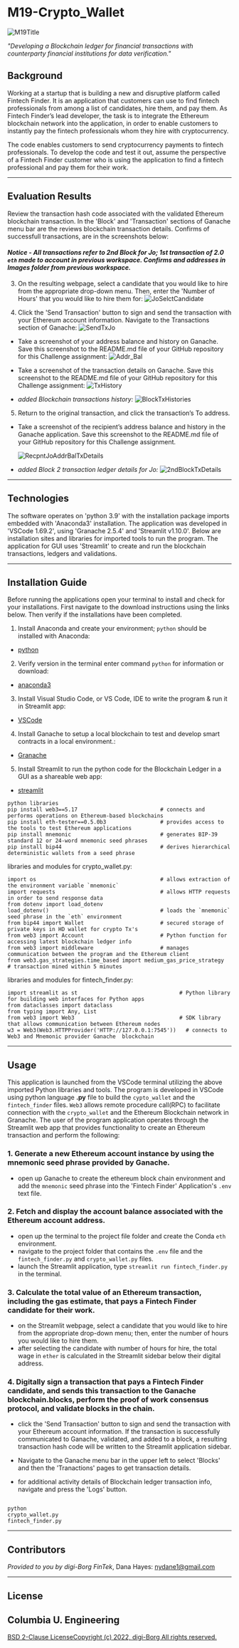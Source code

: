 # M19-Crypto_Wallet 

![M19Title](./Images/M19Title_2022-07-24235319.png)

*"Developing a Blockchain ledger for financial transactions with counterparty financial institutions for data verification."* 


## Background 

Working at a startup that is building a new and disruptive platform called Fintech Finder. It is an application that customers can use to find fintech professionals from among a list of candidates, hire them, and pay them. As Fintech Finder’s lead developer, the task is to integrate the Ethereum blockchain network into the application, in order to enable customers to instantly pay the fintech professionals whom they hire with cryptocurrency.

The code enables customers to send cryptocurrency payments to fintech professionals. To develop the code and test it out, assume the perspective of a Fintech Finder customer who is using the application to find a fintech professional and pay them for their work. 

---
## Evaluation Results

Review the transaction hash code associated with the validated Ethereum blockchain transaction.  In the 'Block' and 'Transaction' sections of Ganache menu bar are the reviews blockchain transaction details. Confirms of successfull transactions, are in the screenshots below:  
#### *Notice - All transactions refer to 2nd Block for Jo; 1st transaction of 2.0 `eth` made to account in previous workspace. Confirms and addresses in Images folder from previous workspace.*

3. On the resulting webpage, select a candidate that you would like to hire from the appropriate drop-down menu. Then, enter the 'Number of Hours' that you would like to hire them for: 
    ![JoSelctCandidate](./Images/2ndSelctnJo_2022-07-27192031.png)

4. Click the 'Send Transaction' button to sign and send the transaction with your Ethereum account information. Navigate to the Transactions section of Ganache: 
    ![SendTxJo](./Images/2ndBlkTxJo_2022-07-27192109.png)

- Take a screenshot of your address balance and history on Ganache. Save this screenshot to the README.md file of your GitHub repository for this Challenge assignment: 
    ![Addr_Bal](./Images/2ndTxHistJo_2022-07-27192203.png) 


- Take a screenshot of the transaction details on Ganache. Save this screenshot to the README.md file of your GitHub repository for this Challenge assignment: 
    ![TxHistory](./Images/TxLdgeHist_2022-07-27192356.png) 

- *added Blockchain transactions history:*
    ![BlockTxHistories](./Images/BlkTxHist_2022-07-27192235.png) 


5. Return to the original transaction, and click the transaction’s To address.
- Take a screenshot of the recipient’s address balance and history in the Ganache application. Save this screenshot to the README.md file of your GitHub repository for this Challenge assignment.

    ![RecpntJoAddrBalTxDetails](./Images/TxLdgr_Blk2_2022-07-27192430.png) 

- *added Block 2 transaction ledger details for Jo:* 
    ![2ndBlockTxDetails](./Images/Blk2_TxLdgrJo_2022-07-27192256.png) 


---
## Technologies

The software operates on 'python 3.9' with the installation package imports embedded with 'Anaconda3' installation. The application was developed in 'VSCode 1.69.2', using 'Granache 2.5.4' and 'Streamlit v1.10.0'. Below are installation sites and libraries for imported tools to run the program. The application for GUI uses 'Streamlit' to create and run the blockchain transactions, ledgers and validations. 


---

## Installation Guide

Before running the applications open your terminal to install and check for your installations. First navigate to the download instructions using the links below. Then verify if the installations have been completed. 

1. Install Anaconda and create your environment; `python` should be installed with Anaconda:
* [python](https://www.python.org/downloads/) 

2. Verify version in the terminal enter command `python` for information or download:
* [anaconda3](https://docs.anaconda.com/anaconda/install/windows/e) 

3. Install Visual Studio Code, or VS Code, IDE to write the program & run it in Streamlit app: 
* [VSCode](https://code.visualstudio.com/download)

4. Install Ganache to setup a local blockchain to test and develop smart contracts in a local environment.: 
* [Granache](https://trufflesuite.com/ganache/) 

5. Install Streamlit to run the python code for the Blockchain Ledger in a GUI as a shareable web app: 
* [streamlit](https://docs.streamlit.io/library/get-started/installation)


```
python libraries
pip install web3==5.17                          # connects and performs operations on Ethereum-based blockchains
pip install eth-tester==0.5.0b3                 # provides access to the tools to test Ethereum applications
pip install mnemonic                            # generates BIP-39 standard 12 or 24-word mnemonic seed phrases
pip install bip44                               # derives hierarchical deterministic wallets from a seed phrase
```
libraries and modules for crypto_wallet.py:
```
import os                                       # allows extraction of the environment variable `mnemonic`
import requests                                 # allows HTTP requests in order to send response data
from dotenv import load_dotenv
load_dotenv()                                   # loads the `mnemonic` seed phrase in the `eth` environment
from bip44 import Wallet                        # secured storage of private keys in HD wallet for crypto Tx's
from web3 import Account                        # Python function for accessing latest blockchain ledger info
from web3 import middleware                     # manages communication between the program and the Ethereum client
from web3.gas_strategies.time_based import medium_gas_price_strategy          # transaction mined within 5 minutes 
```
libraries and modules for fintech_finder.py: 
```
import streamlit as st                                # Python library for building web interfaces for Python apps 
from dataclasses import dataclass
from typing import Any, List
from web3 import Web3                                 # SDK library that allows communication between Ethereum nodes
w3 = Web3(Web3.HTTPProvider('HTTP://127.0.0.1:7545'))   # connects to Web3 and Mnemonic provider Ganache  blockchain
```

---

## Usage

This application is launched from the VSCode terminal utilizing the above imported Python libraries and tools. The program is developed in VSCode using python language **.py** file to build the `cypto_wallet` and the `fintech_finder` files. `Web3` allows remote procedure call(RPC) to facilitate connection with the `crypto_wallet` and the Ethereum Blockchain network in Granache. The user of the program application operates through the Streamlit web app that provides functionality to create an Ethereum transaction and perform the following: 

### 1. Generate a new Ethereum account instance by using the mnemonic seed phrase provided by Ganache. 
- open up Ganache to create the ethereum block chain environment and add the `mnemonic` seed phrase into the 'Fintech Finder' Application's `.env` text file. 

### 2. Fetch and display the account balance associated with the Ethereum account address. 

- open up the terminal to the project file folder and create the Conda `eth` environment. 
- navigate to the project folder that contains the `.env` file and the `fintech_finder.py` and `crypto_wallet.py` files.
- launch the Streamlit application, type `streamlit run fintech_finder.py` in the terminal. 

### 3. Calculate the total value of an Ethereum transaction, including the gas estimate, that pays a Fintech Finder candidate for their work. 

- on the Streamlit webpage, select a candidate that you would like to hire from the appropriate drop-down menu; then, enter the number of hours you would like to hire them.
- after selecting the candidate with number of hours for hire, the total wage in `ether` is calculated in the Streamlit sidebar below their digital address. 

### 4. Digitally sign a transaction that pays a Fintech Finder candidate, and sends this transaction to the Ganache blockchain.blocks, perform the proof of work consensus protocol, and validate blocks in the chain. 

- click the 'Send Transaction' button to sign and send the transaction with your Ethereum account information. If the transaction is successfully communicated to Ganache, validated, and added to a block, a resulting transaction hash code will be written to the Streamlit application sidebar.

- Navigate to the Ganache menu bar in the upper left to select 'Blocks' and then the 'Tranactions' pages to get transaction details.  

- for additional activity details of Blockchain ledger transaction info, navigate and press the 'Logs' button. 

![]()

```
python 
crypto_wallet.py
fintech_finder.py 

```
 

---

## Contributors

*Provided to you by digi-Borg FinTek*, 
Dana Hayes: nydane1@gmail.com

---

## License  

Columbia U. Engineering 
--
[BSD 2-Clause LicenseCopyright (c) 2022, digi-Borg
All rights reserved.](/LICENSE)